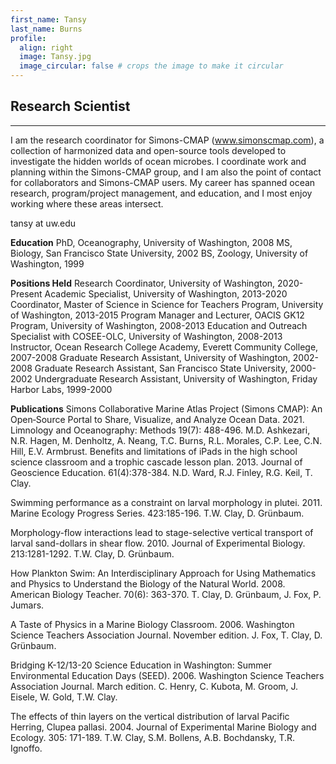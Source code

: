 ```yaml
---
first_name: Tansy
last_name: Burns
profile:
  align: right
  image: Tansy.jpg
  image_circular: false # crops the image to make it circular
---
```


## Research Scientist

---
I am the research coordinator for Simons-CMAP (www.simonscmap.com), a collection of harmonized data and open-source tools developed to investigate the hidden worlds of ocean microbes.  I coordinate work and planning within the Simons-CMAP group, and I am also the point of contact for collaborators and Simons-CMAP users.  My career has spanned ocean research, program/project management, and education, and I most enjoy working where these areas intersect.

tansy at uw.edu

**Education**
PhD, Oceanography, University of Washington, 2008
MS, Biology, San Francisco State University, 2002
BS, Zoology, University of Washington, 1999

**Positions Held**
Research Coordinator, University of Washington, 2020-Present
Academic Specialist, University of Washington, 2013-2020
Coordinator, Master of Science in Science for Teachers Program, University of Washington, 2013-2015
Program Manager and Lecturer, OACIS GK12 Program, University of Washington, 2008-2013
Education and Outreach Specialist with COSEE-OLC, University of Washington, 2008-2013
Instructor, Ocean Research College Academy, Everett Community College, 2007-2008
Graduate Research Assistant, University of Washington, 2002-2008
Graduate Research Assistant, San Francisco State University, 2000-2002
Undergraduate Research Assistant, University of Washington, Friday Harbor Labs, 1999-2000

**Publications**
Simons Collaborative Marine Atlas Project (Simons CMAP): An Open‐Source Portal to Share, Visualize, and Analyze Ocean Data. 2021. Limnology and Oceanography: Methods 19(7): 488-496. M.D. Ashkezari, N.R. Hagen, M. Denholtz, A. Neang, T.C. Burns, R.L. Morales, C.P. Lee, C.N. Hill, E.V. Armbrust.
Benefits and limitations of iPads in the high school science classroom and a trophic cascade lesson plan. 2013. Journal of Geoscience Education. 61(4):378-384. N.D. Ward, R.J. Finley, R.G. Keil, T. Clay.

Swimming performance as a constraint on larval morphology in plutei. 2011. Marine Ecology Progress Series.  423:185-196.  T.W. Clay, D. Grünbaum. 

Morphology-flow interactions lead to stage-selective vertical transport of larval sand-dollars in shear flow.  2010.  Journal of Experimental Biology. 213:1281-1292. T.W. Clay, D. Grünbaum. 

How Plankton Swim:  An Interdisciplinary Approach for Using Mathematics and Physics to Understand the Biology of the Natural World.  2008.  American Biology Teacher. 70(6): 363-370.  T. Clay, D. Grünbaum, J. Fox, P. Jumars.  

A Taste of Physics in a Marine Biology Classroom. 2006.  Washington Science Teachers Association Journal. November edition.  J. Fox, T. Clay, D. Grünbaum.

Bridging K-12/13-20 Science Education in Washington: Summer Environmental Education Days (SEED).  2006.  Washington Science Teachers Association Journal. March edition.
C. Henry, C. Kubota, M. Groom, J. Eisele, W. Gold, T.W. Clay.

The effects of thin layers on the vertical distribution of larval Pacific Herring, Clupea pallasi. 2004.  Journal of Experimental Marine Biology and Ecology. 305: 171-189.
T.W. Clay, S.M. Bollens, A.B. Bochdansky, T.R. Ignoffo.

